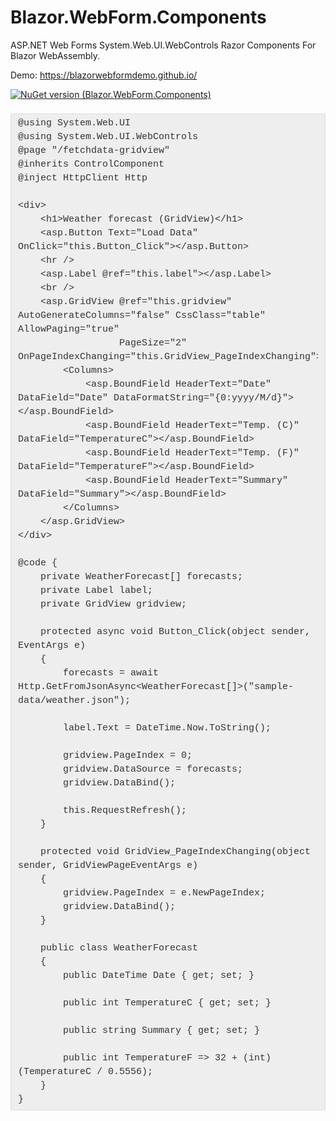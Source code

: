 # Blazor.WebForm.Components
 ASP.NET Web Forms System.Web.UI.WebControls Razor Components For Blazor WebAssembly.

Demo: <https://blazorwebformdemo.github.io/>

[![NuGet version (Blazor.WebForm.Components)](https://img.shields.io/nuget/v/Blazor.WebForm.Components)](https://www.nuget.org/packages/Blazor.WebForm.Components/)

<pre style="background-color: #eeeeee; border: 1px solid rgb(221, 221, 221); box-sizing: border-box; color: #333333; font-family: &quot;Source Code Pro&quot;, Consolas, Courier, monospace; font-size: 15px; line-height: 22px; margin-bottom: 22px; margin-top: 22px; max-width: 100%; overflow: auto; padding: 4.5px 11px;"><code class="language-cs hljs" style="background-attachment: initial; background-clip: initial; background-image: initial; background-origin: initial; background-position: initial; background-repeat: initial; background-size: initial; border-radius: 0px; border: none; display: block; font-family: &quot;Source Code Pro&quot;, Consolas, Courier, monospace; font-size: 1em; line-height: inherit; margin: 0px; overflow-x: auto; padding: 0px; text-size-adjust: none;">@using System.Web.UI
@using System.Web.UI.WebControls
@page "/fetchdata-gridview"
@inherits ControlComponent
@inject HttpClient Http

&lt;div&gt;
    &lt;h1&gt;Weather forecast (GridView)&lt;/h1&gt;
    &lt;asp.Button Text="Load Data" OnClick="this.Button_Click"&gt;&lt;/asp.Button&gt;
    &lt;hr /&gt;
    &lt;asp.Label @ref="this.label"&gt;&lt;/asp.Label&gt;
    &lt;br /&gt;
    &lt;asp.GridView @ref="this.gridview" AutoGenerateColumns="false" CssClass="table" AllowPaging="true"
                  PageSize="2" OnPageIndexChanging="this.GridView_PageIndexChanging"&gt;
        &lt;Columns&gt;
            &lt;asp.BoundField HeaderText="Date" DataField="Date" DataFormatString="{0:yyyy/M/d}"&gt;&lt;/asp.BoundField&gt;
            &lt;asp.BoundField HeaderText="Temp. (C)" DataField="TemperatureC"&gt;&lt;/asp.BoundField&gt;
            &lt;asp.BoundField HeaderText="Temp. (F)" DataField="TemperatureF"&gt;&lt;/asp.BoundField&gt;
            &lt;asp.BoundField HeaderText="Summary" DataField="Summary"&gt;&lt;/asp.BoundField&gt;
        &lt;/Columns&gt;
    &lt;/asp.GridView&gt;
&lt;/div&gt;

@code {
    private WeatherForecast[] forecasts;
    private Label label;
    private GridView gridview;

    protected async void Button_Click(object sender, EventArgs e)
    {
        forecasts = await Http.GetFromJsonAsync&lt;WeatherForecast[]&gt;("sample-data/weather.json");

        label.Text = DateTime.Now.ToString();

        gridview.PageIndex = 0;
        gridview.DataSource = forecasts;
        gridview.DataBind();

        this.RequestRefresh();
    }

    protected void GridView_PageIndexChanging(object sender, GridViewPageEventArgs e)
    {
        gridview.PageIndex = e.NewPageIndex;
        gridview.DataBind();
    }

    public class WeatherForecast
    {
        public DateTime Date { get; set; }

        public int TemperatureC { get; set; }

        public string Summary { get; set; }

        public int TemperatureF =&gt; 32 + (int)(TemperatureC / 0.5556);
    }
}</code></pre>



